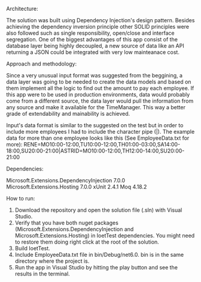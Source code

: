 ﻿Architecture:

The solution was built using Dependency Injection's design pattern. Besides achieving the dependency inversion principle
other SOLID principles were also followed such as single responsibility, open/close and interface segregation. One of the
biggest advantages of this app consist of the database layer being highly decoupled, a new source of data like an API
returning a JSON could be integrated with very low mainteanace cost.

Approach and methodology:

Since a very unusual input format was suggested from the beggining, a data layer was going to be needed to create the
data models and based on them implement all the logic to find out the amount to pay each employee. If this app were to be
used in production environments, data would probably come from a different source, the data layer would pull the information
from any source and make it available for the TimeManager. This way a better grade of extendability and mainability is achieved.

Input's data format is similar to the suggested on the test but in order to include more employees I had to include the
character pipe (|). The example data for more than one employee looks like this (See EmployeeData.txt for more):
RENE=MO10:00-12:00,TU10:00-12:00,TH01:00-03:00,SA14:00-18:00,SU20:00-21:00|ASTRID=MO10:00-12:00,TH12:00-14:00,SU20:00-21:00

Dependencies:

Microsoft.Extensions.DependencyInjection 7.0.0
Microsoft.Extensions.Hosting 7.0.0
xUnit 2.4.1
Moq 4.18.2

How to run:

1. Download the repository and open the solution file (.sln) with Visual Studio.
2. Verify that you have both nuget packages (Microsoft.Extensions.DependencyInjection and Microsoft.Extensions.Hosting)
in IoetTest dependencies. You might need to restore them doing right click at the root of the solution.
3. Build IoetTest.
4. Include EmployeeData.txt file in bin/Debug/net6.0. bin is in the same directory where the project is.
5. Run the app in Visual Studio by hitting the play button and see the results in the terminal.
